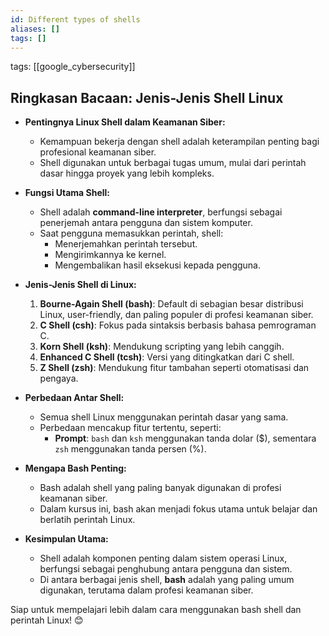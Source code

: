 ```yaml
---
id: Different types of shells
aliases: []
tags: []
---
```


tags: [[google_cybersecurity]]

## Ringkasan Bacaan: **Jenis-Jenis Shell Linux**

- **Pentingnya Linux Shell dalam Keamanan Siber:**

  - Kemampuan bekerja dengan shell adalah keterampilan penting bagi profesional keamanan siber.
  - Shell digunakan untuk berbagai tugas umum, mulai dari perintah dasar hingga proyek yang lebih kompleks.

- **Fungsi Utama Shell:**

  - Shell adalah **command-line interpreter**, berfungsi sebagai penerjemah antara pengguna dan sistem komputer.
  - Saat pengguna memasukkan perintah, shell:
    - Menerjemahkan perintah tersebut.
    - Mengirimkannya ke kernel.
    - Mengembalikan hasil eksekusi kepada pengguna.

- **Jenis-Jenis Shell di Linux:**

  1. **Bourne-Again Shell (bash)**: Default di sebagian besar distribusi Linux, user-friendly, dan paling populer di profesi keamanan siber.
  2. **C Shell (csh)**: Fokus pada sintaksis berbasis bahasa pemrograman C.
  3. **Korn Shell (ksh)**: Mendukung scripting yang lebih canggih.
  4. **Enhanced C Shell (tcsh)**: Versi yang ditingkatkan dari C shell.
  5. **Z Shell (zsh)**: Mendukung fitur tambahan seperti otomatisasi dan pengaya.

- **Perbedaan Antar Shell:**

  - Semua shell Linux menggunakan perintah dasar yang sama.
  - Perbedaan mencakup fitur tertentu, seperti:
    - **Prompt**: `bash` dan `ksh` menggunakan tanda dolar ($), sementara `zsh` menggunakan tanda persen (%).

- **Mengapa Bash Penting:**

  - Bash adalah shell yang paling banyak digunakan di profesi keamanan siber.
  - Dalam kursus ini, bash akan menjadi fokus utama untuk belajar dan berlatih perintah Linux.

- **Kesimpulan Utama:**
  - Shell adalah komponen penting dalam sistem operasi Linux, berfungsi sebagai penghubung antara pengguna dan sistem.
  - Di antara berbagai jenis shell, **bash** adalah yang paling umum digunakan, terutama dalam profesi keamanan siber.

Siap untuk mempelajari lebih dalam cara menggunakan bash shell dan perintah Linux! 😊
